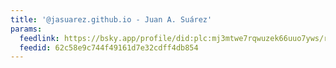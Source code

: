 ```yaml
---
title: '@jasuarez.github.io - Juan A. Suárez'
params:
  feedlink: https://bsky.app/profile/did:plc:mj3mtwe7rqwuzek66uuo7yws/rss
  feedid: 62c58e9c744f49161d7e32cdff4db854
---
```

